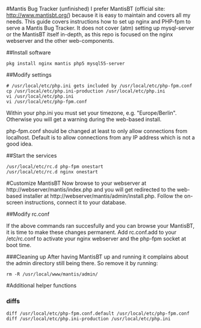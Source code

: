 #Mantis Bug Tracker (unfinished)
I prefer MantisBT (official site: http://www.mantisbt.org/) because it is easy to maintain and covers all my needs.
This guide covers instructions how to set up nginx and PHP-fpm to serve a Mantis Bug Tracker. 
It does not cover (atm) setting up mysql-server or the MantisBT itself in-depth, as this repo is focused on the nginx webserver and the other web-components.

##Install software

    pkg install nginx mantis php5 mysql55-server
    

##Modify settings

    # /usr/local/etc/php.ini gets included by /usr/local/etc/php-fpm.conf
    cp /usr/local/etc/php.ini-production /usr/local/etc/php.ini
    vi /usr/local/etc/php.ini
    vi /usr/local/etc/php-fpm.conf
    
Within your php.ini you must set your timezone, e.g. "Europe/Berlin". Otherwise you will get a warning during the web-based install.

php-fpm.conf should be changed at least to only allow connections from localhost. Default is to allow connections from any IP address which is not a good idea.

##Start the services

    /usr/local/etc/rc.d php-fpm onestart
    /usr/local/etc/rc.d nginx onestart

#Customize MantisBT
Now browse to your webserver at http://webserver/mantis/index.php and you will get redirected to the web-based installer at http://webserver/mantis/admin/install.php. Follow the on-screen instructions, connect it to your
database.
    
##Modify rc.conf

If the above commands ran succesfully and you can browse your MantisBT, 
it is time to make these changes permanent. Add rc.conf.add to your 
/etc/rc.conf to activate your nginx webserver and the php-fpm socket at boot time.

###Cleaning up
After having MantisBT up and running it complains about the admin directory still being there. So remove it by running:

    rm -R /usr/local/www/mantis/admin/


#Additional helper functions

### diffs

    diff /usr/local/etc/php-fpm.conf.default /usr/local/etc/php-fpm.conf
    diff /usr/local/etc/php.ini-production /usr/local/etc/php.ini
